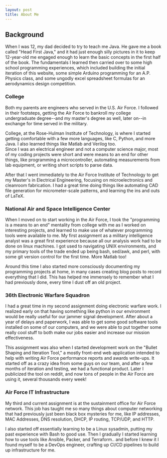 ```yaml
---
layout: post
title: About Me
---
```


## Background

When I was 12, my dad decided to try to teach me Java. 
He gave me a book called "Head First Java," and it had just enough silly pictures in it to keep 12-year-old me engaged enough to learn the basic concepts in the first half of the book. The fundamentals I learned then carried over to some high school programming experiences, which included building the initial iteration of this website, some simple Arduino programming for an A.P. Physics class, and some ungodly excel spreadsheet formulas for an aerodynamics design competition.

### College

Both my parents are engineers who served in the U.S. Air Force. I followed in their footsteps, getting the Air Force to bankroll my college undergraduate degree--and my master's degree as well, later on--in exchange for time served in the military. 

College, at the Rose-Hulman Institute of Technology, is where I started getting comfortable with a few more languages, like C, Python, and more Java. I also learned things like Matlab and Verilog too.  
Since I was an electrical engineer and not a computer science major, most of my coding projects were short and were means to an end for other things, like programming a microcontroller, automating measurements from lab equipment, or writing short scripts to parse data. 

After that I went immediately to the Air Force Institute of Technology to get my Master's in Electrical Engineering, focusing on microelectronics and cleanroom fabrication. I had a great time doing things like automating CAD file generation for micrometer-scale patterns, and learning the ins and outs of LaTeX.

### National Air and Space Intelligence Center

When I moved on to start working in the Air Force, I took the "programming is a means to an end" mentality from college with me as I worked on interesting projects, and learned to make use of whatever programming tools were available to me. My first assignment as a military intelligence analyst was a great first experience because all our analysis work had to be done on linux machines. I got used to navigating UNIX environments, and my primary tools of the trade ended up being bash, sed/awk, and perl, with some git version control for the first time. More Matlab too!

Around this time I also started more consciously documenting my programming projects at home, in many cases creating blog posts to record everything that I did. This has helped me immensely to remember what I had previously done, every time I dust off an old project.

### 36th Electronic Warfare Squadron

I had a great time in my second assignment doing electronic warfare work. I realized early on that having something like python in our environment would be really useful for our jammer signal development. After about a year of delays and paperwork, I was able to get some good software tools installed on some of our computers, and we were able to put together some really cool stuff to both make our jobs easier and increase our mission effectiveness.

This assignment was also when I started development work on the "Bullet Shaping and Iteration Tool," a mostly front-end web application intended to help with writing Air Force performance reports and awards write-ups. It started off as a crazy idea from some guys on our team, and after a few months of iteration and testing, we had a functional product. Later I publicized the tool on reddit, and now tons of people in the Air Force are using it, several thousands every week!

### Air Force IT Infrastructure

My third and current assignment is at the sustainment office for Air Force network. This job has taught me so many things about computer networking that had previously just been black box mysteries for me, like IP addresses, MAC Addresses, DNS resolution, DHCP, IP routing, TCP/UDP, and HTTP. 

I also started off essentially learning to be a Linux sysadmin, putting my past experience with Bash to good use. Then I gradually I started learning how to use tools like Ansible, Packer, and Terraform.. and before I knew it I found myself to be a DevOps engineer, crafting up CI/CD pipelines to build up infrastructure for me.


